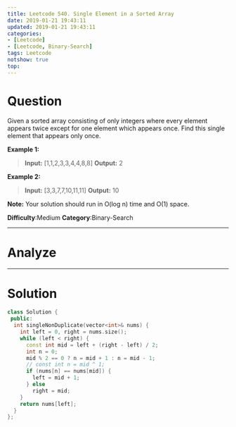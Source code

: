 ```yaml
---
title: Leetcode 540. Single Element in a Sorted Array
date: 2019-01-21 19:43:11
updated: 2019-01-21 19:43:11
categories: 
- [Leetcode]
- [Leetcode, Binary-Search]
tags: Leetcode
notshow: true
top:
---
```


# Question

Given a sorted array consisting of only integers where every element appears twice except for one element which appears once. Find this single element that appears only once.

**Example 1:**  

> **Input:** [1,1,2,3,3,4,4,8,8]
> **Output:** 2

**Example 2:**  

> **Input:** [3,3,7,7,10,11,11]
> **Output:** 10

**Note:**  Your solution should run in O(log n) time and O(1) space.

**Difficulty**:Medium
**Category**:Binary-Search

<!-- more -->

------------

# Analyze

------------

# Solution

```cpp
class Solution {
 public:
  int singleNonDuplicate(vector<int>& nums) {
    int left = 0, right = nums.size();
    while (left < right) {
      const int mid = left + (right - left) / 2;
      int n = 0;
      mid % 2 == 0 ? n = mid + 1 : n = mid - 1;
      // const int n = mid ^ 1;
      if (nums[n] == nums[mid]) {
        left = mid + 1;
      } else
        right = mid;
    }
    return nums[left];
  }
};
```


